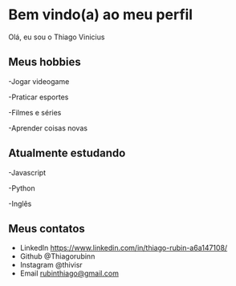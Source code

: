 # Bem vindo(a) ao meu perfil

Olá, eu sou o Thiago Vinicius 

## Meus hobbies

-Jogar videogame

-Praticar esportes

-Filmes e séries

-Aprender coisas novas

## Atualmente estudando

-Javascript

-Python

-Inglês

## Meus contatos 

- LinkedIn https://www.linkedin.com/in/thiago-rubin-a6a147108/
- Github @Thiagorubinn
- Instagram @thivisr
- Email rubinthiago@gmail.com
